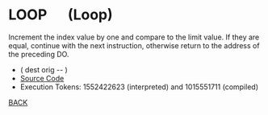 # LOOP &emsp; (Loop)
Increment the index value by one and compare to the limit value. If they are equal, continue with the next instruction, otherwise return to the address of the preceding DO.
* ( dest orig -- )
* [Source Code](../words/core/Loop.cs)
* Execution Tokens: 1552422623 (interpreted) and 1015551711 (compiled)


[BACK](builtins.md#Loop)
